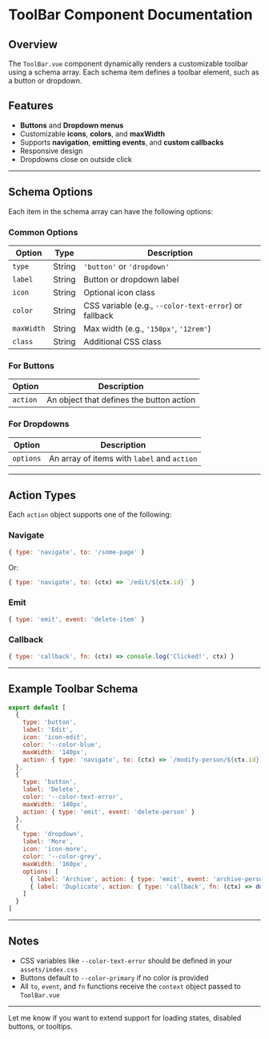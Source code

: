 
# ToolBar Component Documentation

## Overview
The `ToolBar.vue` component dynamically renders a customizable toolbar using a schema array. Each schema item defines a toolbar element, such as a button or dropdown.

## Features
- **Buttons** and **Dropdown menus**
- Customizable **icons**, **colors**, and **maxWidth**
- Supports **navigation**, **emitting events**, and **custom callbacks**
- Responsive design
- Dropdowns close on outside click

---

## Schema Options
Each item in the schema array can have the following options:

### Common Options
| Option      | Type       | Description                                                  |
|-------------|------------|--------------------------------------------------------------|
| `type`      | String     | `'button'` or `'dropdown'`                                   |
| `label`     | String     | Button or dropdown label                                     |
| `icon`      | String     | Optional icon class                                          |
| `color`     | String     | CSS variable (e.g., `--color-text-error`) or fallback              |
| `maxWidth`  | String     | Max width (e.g., `'150px'`, `'12rem'`)                      |
| `class`     | String     | Additional CSS class                                         |

### For Buttons
| Option      | Description                                                   |
|-------------|---------------------------------------------------------------|
| `action`    | An object that defines the button action                      |

### For Dropdowns
| Option      | Description                                                   |
|-------------|---------------------------------------------------------------|
| `options`   | An array of items with `label` and `action`                  |

---

## Action Types
Each `action` object supports one of the following:

### Navigate
```js
{ type: 'navigate', to: '/some-page' }
```
Or:
```js
{ type: 'navigate', to: (ctx) => `/edit/${ctx.id}` }
```

### Emit
```js
{ type: 'emit', event: 'delete-item' }
```

### Callback
```js
{ type: 'callback', fn: (ctx) => console.log('Clicked!', ctx) }
```

---

## Example Toolbar Schema
```js
export default [
  {
    type: 'button',
    label: 'Edit',
    icon: 'icon-edit',
    color: '--color-blue',
    maxWidth: '140px',
    action: { type: 'navigate', to: (ctx) => `/modify-person/${ctx.id}` }
  },
  {
    type: 'button',
    label: 'Delete',
    color: '--color-text-error',
    maxWidth: '140px',
    action: { type: 'emit', event: 'delete-person' }
  },
  {
    type: 'dropdown',
    label: 'More',
    icon: 'icon-more',
    color: '--color-grey',
    maxWidth: '160px',
    options: [
      { label: 'Archive', action: { type: 'emit', event: 'archive-person' } },
      { label: 'Duplicate', action: { type: 'callback', fn: (ctx) => duplicatePerson(ctx) } }
    ]
  }
]
```

---

## Notes
- CSS variables like `--color-text-error` should be defined in your `assets/index.css`
- Buttons default to `--color-primary` if no color is provided
- All `to`, `event`, and `fn` functions receive the `context` object passed to `ToolBar.vue`

---

Let me know if you want to extend support for loading states, disabled buttons, or tooltips.
